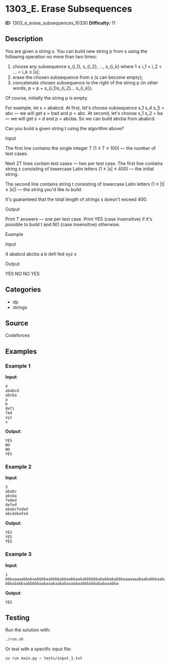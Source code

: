 # 1303_E. Erase Subsequences

**ID:** 1303_e_erase_subsequences_10330
**Difficulty:** 11

## Description

You are given a string s. You can build new string p from s using the following operation no more than two times: 

  1. choose any subsequence s_{i_1}, s_{i_2}, ..., s_{i_k} where 1 ≤ i_1 < i_2 < ... < i_k ≤ |s|; 
  2. erase the chosen subsequence from s (s can become empty); 
  3. concatenate chosen subsequence to the right of the string p (in other words, p = p + s_{i_1}s_{i_2}... s_{i_k}). 



Of course, initially the string p is empty. 

For example, let s = ababcd. At first, let's choose subsequence s_1 s_4 s_5 = abc — we will get s = bad and p = abc. At second, let's choose s_1 s_2 = ba — we will get s = d and p = abcba. So we can build abcba from ababcd.

Can you build a given string t using the algorithm above?

Input

The first line contains the single integer T (1 ≤ T ≤ 100) — the number of test cases.

Next 2T lines contain test cases — two per test case. The first line contains string s consisting of lowercase Latin letters (1 ≤ |s| ≤ 400) — the initial string.

The second line contains string t consisting of lowercase Latin letters (1 ≤ |t| ≤ |s|) — the string you'd like to build.

It's guaranteed that the total length of strings s doesn't exceed 400.

Output

Print T answers — one per test case. Print YES (case insensitive) if it's possible to build t and NO (case insensitive) otherwise.

Example

Input


4
ababcd
abcba
a
b
defi
fed
xyz
x


Output


YES
NO
NO
YES

## Categories

- dp
- strings

## Source

Codeforces

## Examples

### Example 1

**Input**:
```
4
ababcd
abcba
a
b
defi
fed
xyz
x
```

**Output**:
```
YES
NO
NO
YES
```

### Example 2

**Input**:
```
3
ababc
abcba
feded
defed
ababcfeded
abcdebafed
```

**Output**:
```
YES
YES
YES
```

### Example 3

**Input**:
```
1
bbbaaaaabbabaabbbbaabbbbabbaabbaababbbbbbababbababbbaaaaaaabaababbbaababbbbababbbabbbbbabaabbaaaabaa
bbbababbaabbbbbaabaaabaababaaaabaabbbabbababaaabba
```

**Output**:
```
YES
```


## Testing

Run the solution with:

```bash
./run.sh
```

Or test with a specific input file:

```bash
uv run main.py < tests/input_1.txt
```
